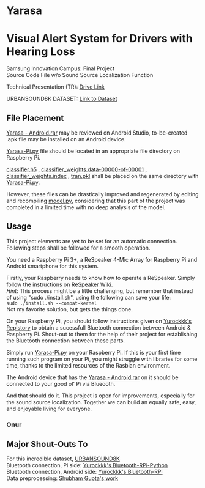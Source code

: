 # Yarasa
# Visual Alert System for Drivers with Hearing Loss

Samsung Innovation Campus: Final Project\
Source Code File w/o Sound Source Localization Function

Technical Presentation (TR): [Drive Link](drive.google.com/file/d/1MsnYL0TvRR0PxL0HOKPzIwFXduhnYWt8/view?usp=sharing)

URBANSOUND8K DATASET: [Link to Dataset](urbansounddataset.weebly.com/urbansound8k.html)

## File Placement

[Yarasa - Android.rar](https://github.com/aonurakman/Yarasa/blob/main/Yarasa%20-%20Android.rar) may be reviewed on Android Studio, to-be-created .apk file may be installed on an Android device.

[Yarasa-Pi.py](https://github.com/aonurakman/Yarasa/blob/main/Yarasa-Pi.py) file should be located in an appropriate file directory on Raspberry Pi.

[classifier.h5](https://github.com/aonurakman/Yarasa/blob/main/classifier.h5) , [classifier_weights.data-00000-of-00001](https://github.com/aonurakman/Yarasa/blob/main/classifier_weights.data-00000-of-00001) , [classifier_weights.index](https://github.com/aonurakman/Yarasa/blob/main/classifier_weights.index) , [tran.pkl](https://github.com/aonurakman/Yarasa/blob/main/tran.pkl) shall be placed on the same directory with [Yarasa-Pi.py](https://github.com/aonurakman/Yarasa/blob/main/Yarasa-Pi.py).

However, these files can be drastically improved and regenerated by editing and recompiling [model.py](https://github.com/aonurakman/Yarasa/blob/main/model.py), considering that this part of the project was completed in a limited time with no deep analysis of the model.

## Usage

This project elements are yet to be set for an automatic connection. Following steps shall be followed for a smooth operation.

You need a Raspberry Pi 3+, a ReSpeaker 4-Mic Array for Raspberry Pi and Android smartphone for this system.

Firstly, your Raspberry needs to know how to operate a ReSpeaker. Simply follow the instructions on [ReSpeaker Wiki](https://wiki.seeedstudio.com/ReSpeaker_4_Mic_Array_for_Raspberry_Pi/).\
*Hint*: This process might be a little challenging, but remember that instead of using "sudo ./install.sh", using the following can save your life:\
`sudo ./install.sh --compat-kernel`\
Not my favorite solution, but gets the things done.

On your Raspberry Pi, you should follow instructions given on [Yurockkk's Repistory](https://github.com/Yurockkk/Bluetooth-RPi-Python) to obtain a sucessfull Bluetooth connection between Android & Raspberry Pi. Shout-out to them for the help of their project for establishing the Bluetooth connection between these parts.

Simply run [Yarasa-Pi.py](https://github.com/aonurakman/Yarasa/blob/main/Yarasa-Pi.py) on your Raspberry Pi. If this is your first time running such program on your Pi, you might struggle with libraries for some time, thanks to the limited resources of the Rasbian environment.

The Android device that has the [Yarasa - Android.rar](https://github.com/aonurakman/Yarasa/blob/main/Yarasa%20-%20Android.rar) on it should be connected to your good ol' Pi via Blueooth.

And that should do it. This project is open for improvements, especially for the sound source localization. Together we can build an equally safe, easy, and enjoyable living for everyone.

### Onur

## Major Shout-Outs To

For this incredible dataset, [URBANSOUND8K](https://urbansounddataset.weebly.com/urbansound8k.html)\
Bluetooth connection, Pi side: [Yurockkk's Bluetooth-RPi-Python](https://github.com/Yurockkk/Bluetooth-RPi-Python)\
Bluetooth connection, Android side: [Yurockkk's Bluetooth-RPi](https://github.com/Yurockkk/Bluetooth-RPi)\
Data preprocessing: [Shubham Gupta's work](https://towardsdatascience.com/urban-sound-classification-using-neural-networks-9b6fcd8a9150)


